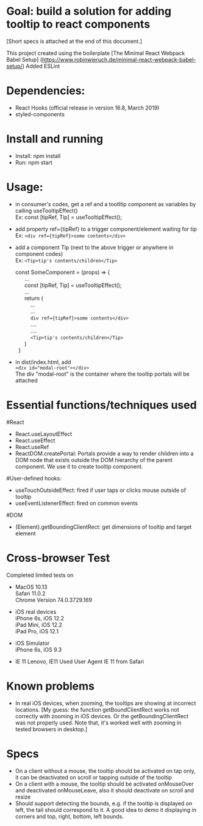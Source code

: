 # Goal: build a solution for adding tooltip to react components
[Short specs is attached at the end of this document.]

This project created using the boilerplate [The Minimal React Webpack Babel Setup]
(https://www.robinwieruch.de/minimal-react-webpack-babel-setup/)
Added ESLint

# Dependencies:
- React Hooks (official release in version 16.8, March 2019)
- styled-components

# Install and running
- Install: npm install
- Run: npm start

# Usage:
- in consumer's codes, get a ref and a tootltip component as variables 
  by calling useTooltipEffect()  
  Ex: const [tipRef, Tip] = useTooltipEffect();

- add property ref={tipRef} to a trigger component/element waiting for tip  
  Ex: ```<div ref={tipRef}>some contents</div>```

- add a component Tip (next to the above trigger or anywhere in component codes)  
  Ex: ```<Tip>tip's contents/children</Tip>```

  const SomeComponent = (props) => {  
      ...  
      const [tipRef, Tip] = useTooltipEffect();  
      ...  
      return (  
          ...  
          ...    
          ```div ref={tipRef}>some contents</div>```  
          ....  
          ....  
          ```<Tip>tip's contents/children</Tip>```  
      )  
  }

- in dist/index.html, add  
      ```<div id="modal-root"></div>```  
    The div "modal-root" is the container where the tooltip portals will be attached


# Essential functions/techniques used
#React
- React.useLayoutEffect
- React.useEffect
- React.useRef
- ReactDOM.createPortal: Portals provide a way to render children into a DOM node that exists outside the DOM hierarchy of the parent component. We use it to create tooltip component.

#User-defined hooks:
- useTouchOutsideEffect: fired if user taps or clicks mouse outside of tooltip
- useEventListenerEffect: fired on common events

#DOM
- (Element).getBoundingClientRect: get dimensions of tooltip and target element

# Cross-browser Test
Completed limited tests on
- MacOS 10.13  
Safari 11.0.2  
Chrome Version 74.0.3729.169

- iOS real devices  
iPhone 6s, iOS 12.2  
iPad Mini, iOS 12.2  
iPad Pro, iOS 12.1  

- iOS Simulator  
iPhone 6s, iOS 9.3

- IE 11
Lenovo, IE11
Used User Agent IE 11 from Safari

# Known problems
- In real iOS devices, when zooming, the tooltips are showing at incorrect locations.
[My guess: the function getBoundClientRect works not correctly with zooming in iOS devices.
Or the getBoundingClientRect was not properly used.
Note that, it's worked well with zooming in tested browsers in desktop.]


# Specs
- On a client without a mouse, the tooltip should be activated on tap only, it can be deactivated on scroll or tapping outside of the tooltip
- On a client with a mouse, the tooltip should be activated onMouseOver and deactivated onMouseLeave, also it should deactivate on scroll and resize
- Should support detecting the bounds, e.g. if the tooltip is displayed on left, the tail should correspond to it. A good idea to demo it displaying in corners and top, right, bottom, left bounds.
